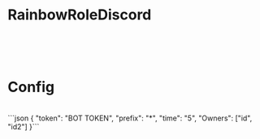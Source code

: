# RainbowRoleDiscord
<br><br><br>
# Config
<br>
```json
{
	"token": "BOT TOKEN",
	"prefix": "*",
	"time": "5",
	"Owners": ["id", "id2"]
}```
